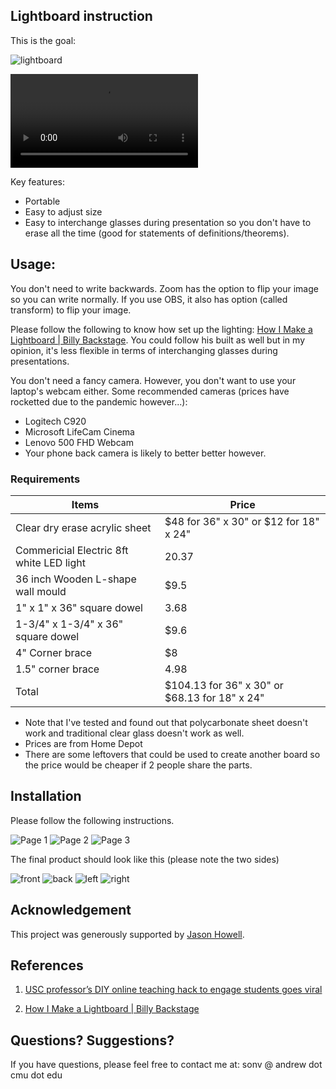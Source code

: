 ## Lightboard instruction
This is the goal:

![lightboard](lightboard.jpg)

![demo](demo.mp4)

Key features:

* Portable
* Easy to adjust size
* Easy to interchange glasses during presentation so you don't have to erase all the time (good for statements of definitions/theorems).

## Usage:
You don't need to write backwards. Zoom has the option to flip your image so you can write normally. 
If you use OBS, it also has option (called transform) to flip your image.

Please follow the following to know how set up the lighting: [How I Make a Lightboard | Billy Backstage](https://www.youtube.com/watch?v=2mf03HhlE6E). You could follow his built as well but in my opinion, it's less flexible in terms of interchanging glasses during presentations.

You don't need a fancy camera. However, you don't want to use your laptop's webcam either. Some recommended cameras (prices have rocketted due to the pandemic however...): 
* Logitech C920 
* Microsoft LifeCam Cinema 
* Lenovo 500 FHD Webcam
* Your phone back camera is likely to better better however.


### Requirements

| Items         | Price     |
|----           | ----      |
|Clear dry erase acrylic sheet   |   $48 for 36" x 30" or $12 for 18" x 24" |
|Commericial Electric 8ft white LED light   |20.37  |
|36 inch Wooden L-shape wall mould | $9.5 |
|1" x 1" x 36" square dowel | 3.68 |
|1-3/4" x 1-3/4" x 36" square dowel | $9.6 |
|4" Corner brace   | $8    |
|1.5" corner brace | 4.98   |
| Total | $104.13 for 36" x 30" or $68.13 for 18" x 24" |

* Note that I've tested and found out that polycarbonate sheet doesn't work and traditional clear glass doesn't work as well.
* Prices are from Home Depot
* There are some leftovers that could be used to create another board so the price would be cheaper if 2 people share the parts.

## Installation

Please follow the following instructions.

![Page 1](instruction1.jpg)
![Page 2](instruction2.jpg)
![Page 3](instruction3.jpg)

The final product should look like this (please note the two sides)

![front](front.jpg)
![back](back.jpg)
![left](left.jpg)
![right](right.jpg)

## Acknowledgement
This project was generously supported by [Jason Howell](https://www.cmu.edu/math/people/faculty/howell.html).

## References
1. [USC professor’s DIY online teaching hack to engage students goes viral](https://news.usc.edu/174170/emily-nix-usc-professors-diy-online-teaching-hack/)

2. [How I Make a Lightboard | Billy Backstage](https://www.youtube.com/watch?v=2mf03HhlE6E)

## Questions? Suggestions?

If you have questions, please feel free to contact me at: sonv @ andrew dot cmu dot edu